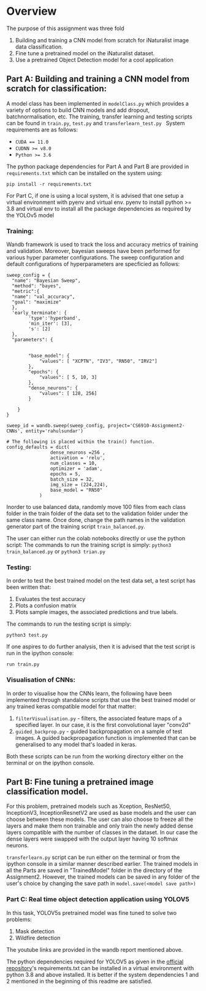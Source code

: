 # Overview
The purpose of this assignment was three fold
1. Building and training a CNN model from scratch for iNaturalist image data classification.
2. Fine tune a pretrained model on the iNaturalist dataset.
3. Use a pretrained Object Detection model for a cool application

## Part A: Building and training a CNN model from scratch for classification:

A model class has been implemented in ```modelClass.py``` which provides a variety of options to build CNN models and add dropout, batchnormalisation, etc. 
The training, transfer learning and testing scripts can be found in ```train.py```, ```test.py``` and ```transferlearn_test.py ```
System requirements are as follows:
- ```CUDA == 11.0```
- ```CUDNN >= v8.0```
- ```Python >= 3.6 ```

The python package dependencies for Part A and Part B are provided in ```requirements.txt``` which can be installed on the system using:

```
pip install -r requirements.txt
```

For Part C, if one is using a local system, it is advised that one setup a virtual environment with pyenv and virtual env.
pyenv to install python >= 3.8 and virtual env to install all the package dependencies as required by the YOLOv5 model 
### Training:
Wandb framework is used to track the loss and accuracy metrics of training and validation. Moreover, bayesian sweeps have been performed for various hyper parameter configurations. 
The sweep configuration and default configurations of hyperparameters are specficied as follows:
```
sweep_config = {
  "name": "Bayesian Sweep",
  "method": "bayes",
  "metric":{
  "name": "val_accuracy",
  "goal": "maximize"
  },
  'early_terminate': {
        'type':'hyperband',
        'min_iter': [3],
        's': [2]
  },
  "parameters": {
                    

        "base_model": {
            "values": [ "XCPTN", "IV3", "RN50", "IRV2"]
        },
        "epochs": {
            "values": [ 5, 10, 3]
        }, 
        "dense_neurons": {
            "values": [ 128, 256]
        } 
              
    }
}

sweep_id = wandb.sweep(sweep_config, project='CS6910-Assignment2-CNNs', entity='rahulsundar')

# The following is placed within the train() function. 
config_defaults = dict(
                dense_neurons =256 ,
                activation = 'relu',
                num_classes = 10,
                optimizer = 'adam',
                epochs = 5,
                batch_size = 32, 
                img_size = (224,224),
                base_model = "RN50"
            ) 
```
Inorder to use balanced data, randomly move 100 files from each class folder in the train folder of the data set to the validation folder under the same class name. Once done, change the path names in the validation generator part of the training script ```train_balanced.py```.
 
The user can either run the colab notebooks directly or use the python script:
The commands to run the training script is simply:
```python3 train_balanced.py```
or 
```python3 trian.py```


### Testing:

In order to test the best trained model on the test data set, a test script has been written that:
1. Evaluates the test accuracy
2. Plots a confusion matrix
3. Plots sample images, the associated predictions and true labels.
 
The commands to run the testing script is simply:

```python3 test.py```

If one aspires to do further analysis, then it is advised that the test script is run in the ipython console:

```run train.py```

### Visualisation of CNNs:

In order to visualise how the CNNs learn, the following have been implemented through standalone scripts that use the best trained model or any trained keras compatible model for that matter:
1. ```filterVisualisation.py``` - filters, the associated feature maps of a specified layer. In our case, it is the first convolutional layer "conv2d"
2. ```guided_backprop.py``` - guided backpropagation on a sample of test images. A guided backpropagation function is implemented that can be generalised to any model that's loaded in keras. 

Both these scripts can be run from the working directory either on the terminal or on the ipython console.


## Part B: Fine tuning a pretrained image classification model.
For this problem, pretrained models such as Xception, ResNet50, InceptionV3, InceptionResnetV2 are used as base models and the user can choose between these models.
The user can also choose to freeze all the layers and make them non trainable and only train the newly added dense layers compatible with the number of classes in the dataset. 
In our case the dense layers were swapped with the output layer having 10 softmax neurons.

```transferlearn.py``` script can be run either on the terminal or from the ipython console in a similar manner described earlier. The trained models in all the Parts are saved in "TrainedModel" folder in the directory of the Assignment2. However, the trained models can be saved in any folder of the user's choice by changing the save path in 
```model.save(<model save path>)```

### Part C: Real time object detection application using YOLOV5

In this task, YOLOV5s pretrained model was fine tuned to solve two problems:
1. Mask detection
2. Wildfire detection

The youtube links are provided in the wandb report mentioned above. 

The python dependencies required for YOLOV5 as given in the [official repository](https://github.com/ultralytics/yolov5)'s requirements.txt can be installed in a virtual environment with python 3.8 and above installed. 
It is  better if the system dependencies 1 and 2 mentioned in the beginning of this readme are satisfied.  
